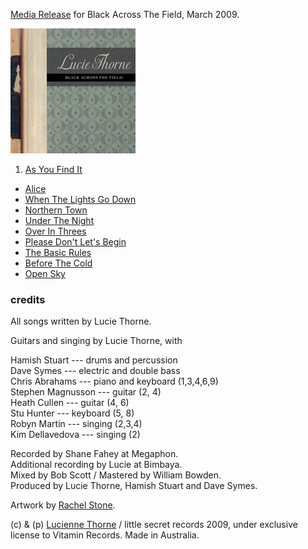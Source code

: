 <!--| ## Black Across The Field |-->

[Media Release][25] for Black Across The Field, March 2009.  

![Black Across The Field][8]

1.  [As You Find It][9]
-   [Alice][10]
-   [When The Lights Go Down][11]
-   [Northern Town][12]
-   [Under The Night][13]
-   [Over In Threes][14]
-   [Please Don't Let's Begin][15]
-   [The Basic Rules][16]
-   [Before The Cold][17]
-   [Open Sky][18]

  [8]: data/image/cover/black-across-the-field.jpg
  [9]: songs/as-you-find-it
  [10]: songs/alice
  [11]: songs/when-the-lights-go-down
  [12]: songs/northern-town
  [13]: songs/under-the-night
  [14]: songs/over-in-threes
  [15]: songs/please-dont-lets-begin
  [16]: songs/the-basic-rules
  [17]: songs/before-the-cold
  [18]: songs/open-sky

### credits

All songs written by Lucie Thorne.

Guitars and singing by Lucie Thorne, with  

Hamish Stuart --- drums and percussion  
Dave Symes --- electric and double bass  
Chris Abrahams --- piano and keyboard (1,3,4,6,9)  
Stephen Magnusson --- guitar (2, 4)  
Heath Cullen --- guitar (4, 6)  
Stu Hunter --- keyboard (5, 8)  
Robyn Martin --- singing (2,3,4)  
Kim Dellavedova --- singing (2)  

Recorded by Shane Fahey at Megaphon.  
Additional recording by Lucie at Bimbaya.  
Mixed by Bob Scott / Mastered by William Bowden.  
Produced by Lucie Thorne, Hamish Stuart and Dave Symes.  

Artwork by [Rachel Stone][19].

  [19]: http://www.rachelstone.com

\(c) & (p) [Lucienne Thorne][24] / little secret records 2009, under
exclusive license to Vitamin Records.  Made in Australia.

  [24]: http://www.luciethorne.com
  [25]: data/pr/LucieThorneMediaReleaseMarch09-2pg.pdf
